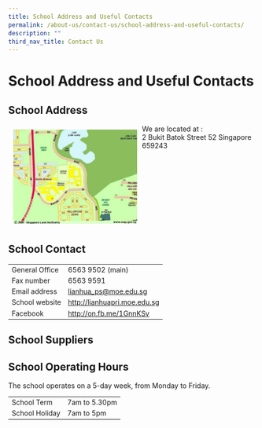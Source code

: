 ```yaml
---
title: School Address and Useful Contacts
permalink: /about-us/contact-us/school-address-and-useful-contacts/
description: ""
third_nav_title: Contact Us
---
```

# School Address and Useful Contacts

## School Address

<img src="/images/About%20us/schoolmap.jpeg" style="width:50%;float:left; padding: 10px">We are located at :<br>2 Bukit Batok Street 52 Singapore 659243<br clear="left">

## School Contact

|                |                              |
|-------------|---------------------------|
| General Office | 6563 9502 (main)             |
| Fax number     | 6563 9591                    |
| Email address  | [lianhua\_ps@moe.edu.sg](mailto:lianhua_ps@moe.edu.sg)      |
| School website | <a href="http://lianhuapri.moe.edu.sg" target="_blank">http://lianhuapri.moe.edu.sg</a> |
| Facebook       |   <a href="http://on.fb.me/1GnnKSv " target="_blank">http://on.fb.me/1GnnKSv </a>   |


## School Suppliers



## School Operating Hours


The school operates on a 5-day week, from Monday to Friday.   

|                |               |
|------------|-----------|
| School Term    | 7am to 5.30pm |
| School Holiday | 7am to 5pm    |